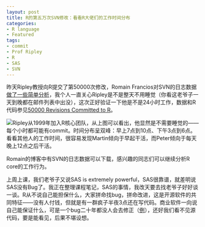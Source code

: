```yaml
---
layout: post
title: R的第五万次SVN修改：看看R大佬们的工作时间分布
categories:
- R language
- Featured
tags:
- commit
- Prof Ripley
- R
- SAS
- SVN
---
```


昨天Ripley教授向R提交了第50000次修改，Romain Francios对SVN的日志数据[做了一些简单分析](http://romainfrancois.blog.free.fr/index.php?post/2009/10/09/celebrating-R-commit-50000)，我个人一直关心Ripley是不是整天不用睡觉（你看这老爷子一天到晚都在邮件列表中出没），这次正好验证一下他是不是24小时工作，数据和R代码参见[50000 Revisions Committed to R](http://yihui.name/en/2009/10/50000-revisions-committed-to-r/)。

[![](http://yihui.name/en/wp-content/uploads/2009/10/ripley-work-hour.png)](http://yihui.name/en/wp-content/uploads/2009/10/ripley-work-hour.png)Ripley从1999年加入R核心团队，从上图可以看出，他显然是不需要睡觉的——每个小时都可能有commit。时间分布呈双峰：早上7点到10点、下午3点到6点。看看其他人的工作时间，很容易发现Martin倾向于早起干活，而Peter倾向于每天晚上12点之后干活。

Romain的博客中有SVN的日志数据可以下载，感兴趣的同志们可以继续分析R core的工作行为。

上周上课，我们老爷子又说SAS is extremely powerful，SAS很靠谱，就差明说SAS没有Bug了。我正在整理课程笔记，SAS的事情，我改天要去找老爷子好好谈一谈。R从不说自己能担保什么，大家拼命找bug，拼命改进，这是开源软件的共同特征——没有人付钱，但就是有一群疯子半夜3点还在写代码。商业软件一向说自己能保证什么，可是一个bug二十年都没人会去修正（[例](https://www.stat.math.ethz.ch/pipermail/r-help/2009-June/202220.html)），还好我们看不见源代码，要是能看见，后果不堪设想。

